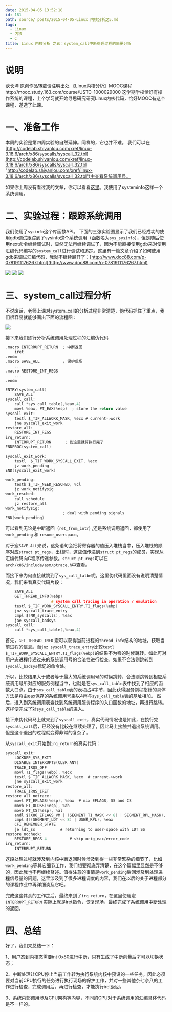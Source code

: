 ```yaml
---
date: 2015-04-05 13:52:18
id: 181
path: source/_posts/2015-04-05-Linux 内核分析之5.md
tags:
  - Linux
  - 内核
  - C
title: Linux 内核分析 之五：system_call中断处理过程的简要分析
---
```


# **说明**

欧长坤
原创作品转载请注明出处
《Linux内核分析》MOOC课程http://mooc.study.163.com/course/USTC-1000029000
这学期学校恰好有操作系统的课程，上个学习就开始寻思研究研究Linux内核代码，恰好MOOC有这个课程，遂选了此课。

# **一、准备工作**

本周的实验是第四周实验的自然延伸。同样的，它也并不难。
我们可以在[http://codelab.shiyanlou.com/xref/linux-3.18.6/arch/x86/syscalls/syscall_32.tbl](http://codelab.shiyanlou.com/xref/linux-3.18.6/arch/x86/syscalls/syscall_32.tbl "http://codelab.shiyanlou.com/xref/linux-3.18.6/arch/x86/syscalls/syscall_32.tbl")中查看系统调用号。

如果你上周没有看过我的文章，你可以看看[这里](https://blog.changkun.de/archives/2015/03/68/)。我使用了systeminfo这样一个系统调用。

# **二、实验过程：跟踪系统调用**

我们使用了`sysinfo`这个库函数API。
下面的三张实验图显示了我们已经成功的使用gdb调试跟踪到了sysinfo这个系统调用（函数名为`sys_sysinfo`），但是随后使用next命令继续调试时，显然无法再继续调试了，因为不能直接使用gdb来对使用汇编代码编写的`system_call`进行调试和追踪。这里有一篇文章介绍了如何使用gdb来调试汇编代码，我就不继续展开了：[http://www.doc88.com/p-0781911176267.html](http://www.doc88.com/p-0781911176267.html)

![](/images/posts/181/1.png)
![](/images/posts/181/2.png)
![](/images/posts/181/3.png)

# **三、system_call过程分析**

不说废话，老师上课对system_call的分析过程非常清楚，伪代码抓住了重点，我们很容易就能够画出下面的流程图：

![](/images/posts/181/4.png)

接下来我们逐行分析系统调用处理过程的汇编伪代码

``` c
.macro INTERRUPT_RETURN  ; 中断返回
    iret
.endm
.macro SAVE_ALL          ; 保护现场
    ...
.macro RESTORE_INT_REGS
    ...
.endm

ENTRY(system_call)
    SAVE_ALL
syscall_call:
    call *sys_call_table(,%eax,4)
    movl %eax, PT_EAX(%esp)  ; store the return value
syscall exit:
    testl $_TIF_ALLWORK_MASK, %ecx # current->work
    jne syscall_exit_work
restore_all:
    RESTORE_INT_REGS
irq_return:
    INTERRUPT_RETURN      ; 到这里就算执行完了
ENDPROC(system_call)

syscall_exit_work:
    testl  $_TIF_WORK_SYSCALL_EXIT, %ecx
    jz work_pending
END(syscall_exit_work)

work_pending:
    testb $_TIF_NEED_RESCHED, %cl
    jz work_notifysig
work_resched:
    call schedule
    jz restore_all
work_notifysig:
    ...                  ; deal with pending signals
END(work_pending)
```

可以看到无论是中断返回（`ret_from_intr`) ,还是系统调用返回，都使用了 `work_pending` 和 `resume_userspace`。

对于宏`SAVE_ALL`来说，这条语句会把将寄存器的值压入堆栈当中，压入堆栈的顺序对应`struct pt_regs`，出栈时，这些值传递到`struct pt_regs`的成员，实现从汇编代码向C程序传递参数。`struct pt_regs`可以在`arch/x86/include/asm/ptrace.h`中查看。

而接下来为何直接就跳到了`sys_call_talbe`呢，这里伪代码里面没有说明清楚情况，我们来看真实代码片段：

``` c
    SAVE_ALL 
    GET_THREAD_INFO(%ebp)  
                    # system call tracing in operation / emulation  
    testl $_TIF_WORK_SYSCALL_ENTRY,TI_flags(%ebp)  
    jnz syscall_trace_entry  
    cmpl $(NR_syscalls), %eax  
    jae syscall_badsys  
syscall_call:  
    call *sys_call_table(,%eax,4)  
```

首先，`GET_THREAD_INFO` 宏可以获得当前进程的`thread_info`结构的地址，获取当前进程的信息。而`jnz syscall_trace_entry`比较`testl $_TIF_WORK_SYSCALL_ENTRY,TI_flags(%ebp)`的结果不为零的时候跳转。如此可对用户态进程传递过来的系统调用号的合法性进行检查。如果不合法则跳转到`syscall_badsys`标记的命令处。

所以，比较结果大于或者等于最大的系统调用号的时候跳转，合法则跳转到相应系统调用号所对应的服务例程当中，也就是在`sys_call_table`表中找到了相应的函数入口点。由于`sys_call_table`表的表项占4字节，因此获得服务例程指针的具体方法是将由eax保存的系统调用号乘以4再与`sys_call_table`表的基址相加。 然后，进入到系统调用表查找到系统调用服务程序的入口函数的地址，再进行跳转。
这样便完成了对`sys_call_table`的进入。

接下来伪代码马上就来到了`syscall_exit`，真实代码情况也是如此，在执行完`syscall_call`后，已经没有比较在继续处理了，因此马上接触并退出系统调用。
但是这个退出的过程就变得非常的复杂了。

从`syscall_exit`开始到`irq_return`的真实代码：

``` c
syscall_exit:  
    LOCKDEP_SYS_EXIT  
    DISABLE_INTERRUPTS(CLBR_ANY)
    TRACE_IRQS_OFF  
    movl TI_flags(%ebp), %ecx  
    testl $_TIF_ALLWORK_MASK, %ecx  # current->work  
    jne syscall_exit_work  
restore_all:  
    TRACE_IRQS_IRET  
restore_all_notrace:  
    movl PT_EFLAGS(%esp), %eax  # mix EFLAGS, SS and CS 
    movb PT_OLDSS(%esp), %ah  
    movb PT_CS(%esp), %al  
    andl $(X86_EFLAGS_VM | (SEGMENT_TI_MASK << 8) | SEGMENT_RPL_MASK), %eax  
    cmpl $((SEGMENT_LDT << 8) | USER_RPL), %eax  
    CFI_REMEMBER_STATE  
    je ldt_ss           # returning to user-space with LDT SS
restore_nocheck:  
    RESTORE_REGS 4          # skip orig_eax/error_code  
irq_return:  
    INTERRUPT_RETURN 
```

这段处理过程就涉及到内核中断返回时候涉及到得一些非常繁杂的细节了，比如`work_pending`等其它细节工作，我们想要彻底弄清楚，在这个篇幅里显然是不够的，因此我也不再继续赘述。值得注意的事情是`work_pending`后回涉及到处理进程信号量的问题，这里涉及到了很多进程调度的内容，我们在以后的关于进程部分的课程作业中再详细谈及它吧。

完成这些其余的工作之后，最终来到了`irq_return`，在这里使用宏 `INTERRUPT_RETURN` 实际上就是iret指令，恢复现场，最终完成了系统调用中断处理的返回。

# **四、总结**

好了，我们来总结一下：

1、用户态到内核态需要int 0x80进行中断，只有生成了中断向量后才可以切换状态；

2、中断处理让CPU停止当前工作转为执行系统内核中预设的一些任务，因此必须要对当前CPU执行的任务进行执行现场的保护工作，并对一些其他杂七杂八的工作进行检查，完成调用后，再进行检查，才能执行iret返回。

3、系统内部调用涉及CPU架构等内容，不同的CPU对于系统调用的汇编具体代码是不一样的。